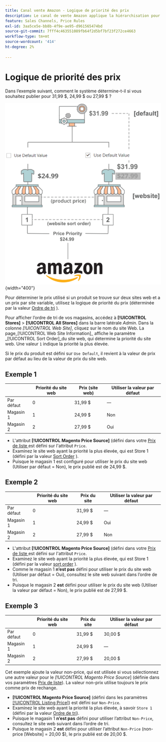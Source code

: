 ```yaml
---
title: Canal vente Amazon - Logique de priorité des prix
description: Le canal de vente Amazon applique la hiérarchisation pour déterminer le prix publié pour une liste Amazon.
feature: Sales Channels, Price Rules
exl-id: 3aa5ce5e-bb8b-4f9e-ae95-d961565474bd
source-git-commit: 7fff4c463551089fb64f2d5bf7bf23f272ce4663
workflow-type: tm+mt
source-wordcount: '414'
ht-degree: 2%

---
```


# Logique de priorité des prix

Dans l’exemple suivant, comment le système détermine-t-il si vous souhaitez publier pour 31,99 $, 24,99 $ ou 27,99 $ ?

![Étendue du prix Commerce](assets/amazon-price-scope.png){width="400"}

Pour déterminer le prix utilisé si un produit se trouve sur deux sites web et a un prix par site variable, utilisez la logique de priorité du prix (déterminée par la valeur [Ordre de tri](https://experienceleague.adobe.com/docs/commerce-admin/stores-sales/site-store/store-views.html) ).

Pour afficher l’ordre de tri de vos magasins, accédez à **[!UICONTROL Stores]** > **[!UICONTROL All Stores]** dans la barre latérale _Admin_. Dans la colonne _[!UICONTROL Web Site]_, cliquez sur le nom du site Web. La page_[!UICONTROL Web Site Information]_ affiche le paramètre _[!UICONTROL Sort Order]_du site web, qui détermine la priorité du site web. Une valeur `1` indique la priorité la plus élevée.

Si le prix du produit est défini sur `Use Default`, il revient à la valeur de prix par défaut au lieu de la valeur de prix du site web.

## Exemple 1

|         | Priorité du site web | Prix (site web) | Utiliser la valeur par défaut |
|---------|------------------|-----------------|-------------|
| Par défaut | 0 | 31,99 $ | — |
| Magasin 1 | 1 | 24,99 $ | Non |
| Magasin 2 | 2 | 27,99 $ | Oui |

- L&#39;attribut **[!UICONTROL Magento Price Source]** (défini dans votre [ Prix de liste ](./listing-price.md) est défini sur l&#39;attribut `Price`.
- Examinez le site web ayant la priorité la plus élevée, qui est Store 1 (défini par la valeur [Sort Order](https://experienceleague.adobe.com/docs/commerce-admin/stores-sales/site-store/store-views.html) ).
- Puisque le magasin 1 est configuré pour utiliser le prix du site web (Utiliser par défaut = Non), le prix publié est de 24,99 $.

## Exemple 2

|         | Priorité du site web | Prix du site | Utiliser la valeur par défaut |
|---------|------------------|---------------|-------------|
| Par défaut | 0 | 31,99 $ | — |
| Magasin 1 | 1 | 24,99 $ | Oui |
| Magasin 2 | 2 | 27,99 $ | Non |

- L&#39;attribut **[!UICONTROL Magento Price Source]** (défini dans votre [ Prix de liste ](./listing-price.md) est défini sur l&#39;attribut `Price`.
- Examinez le site web ayant la priorité la plus élevée, qui est Store 1 (défini par la valeur [sort order](https://experienceleague.adobe.com/docs/commerce-admin/stores-sales/site-store/store-views.html) ).
- Comme le magasin 1 **n’est pas** défini pour utiliser le prix du site web (Utiliser par défaut = Oui), consultez le site web suivant dans l’ordre de tri.
- Puisque le magasin 2 **est** défini pour utiliser le prix du site web (Utiliser la valeur par défaut = Non), le prix publié est de 27,99 $.

## Exemple 3

|         | Priorité du site web | Prix du site | Utiliser la valeur par défaut |
|---------|------------------|---------------|-------------|
| Par défaut | 0 | 31,99 $ | 30,00 $ |
| Magasin 1 | 1 | 24,99 $ | — |
| Magasin 2 | 2 | 27,99 $ | 20,00 $ |

Cet exemple ajoute la valeur non-price, qui est utilisée si vous sélectionnez une autre valeur pour le _[!UICONTROL Magento Price Source_] (définie dans vos paramètres [Prix de liste](./listing-price.md)). La valeur non-prix utilise toujours le prix comme prix de rechange.

- **[!UICONTROL Magento Price Source]** (défini dans les paramètres [[!UICONTROL Listing Price]](./listing-price.md)) est défini sur `Non-Price`.
- Examinez le site web ayant la priorité la plus élevée, à savoir `Store 1` (défini par la valeur [Ordre de tri](https://experienceleague.adobe.com/docs/commerce-admin/stores-sales/site-store/store-views.html)).
- Puisque le magasin 1 **n’est pas** défini pour utiliser l’attribut `Non-Price`, consultez le site web suivant dans l’ordre de tri.
- Puisque le magasin 2 **est** défini pour utiliser l’attribut `Non-Price` (non-price [Website] = 20,00 $), le prix publié est de 20,00 $.
